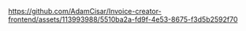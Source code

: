 


https://github.com/AdamCisar/Invoice-creator-frontend/assets/113993988/5510ba2a-fd9f-4e53-8675-f3d5b2592f70

